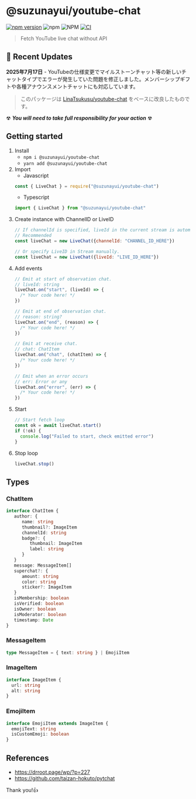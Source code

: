 # @suzunayui/youtube-chat
[![npm version](https://badge.fury.io/js/%40suzunayui%2Fyoutube-chat.svg)](https://badge.fury.io/js/@suzunayui/youtube-chat)
![npm](https://img.shields.io/npm/dt/@suzunayui/youtube-chat)
![NPM](https://img.shields.io/npm/l/@suzunayui/youtube-chat)
[![CI](https://github.com/suzunayui/youtube-chat/actions/workflows/ci.yml/badge.svg?branch=main)](https://github.com/suzunayui/youtube-chat/actions/workflows/ci.yml)

> Fetch YouTube live chat without API

## 📅 Recent Updates
**2025年7月17日** - YouTubeの仕様変更でマイルストーンチャット等の新しいチャットタイプでエラーが発生していた問題を修正しました。メンバーシップギフトや各種アナウンスメントチャットにも対応しています。

> このパッケージは [LinaTsukusu/youtube-chat](https://github.com/LinaTsukusu/youtube-chat) をベースに改良したものです。

☢ ***You will need to take full responsibility for your action*** ☢

## Getting started
1. Install
    - `npm i @suzunayui/youtube-chat`
    - `yarn add @suzunayui/youtube-chat`
2. Import
    - Javascript
    ```javascript
    const { LiveChat } = require("@suzunayui/youtube-chat")
    ```
    - Typescript
    ```typescript
    import { LiveChat } from "@suzunayui/youtube-chat"
    ```
3. Create instance with ChannelID or LiveID
    ```javascript
    // If channelId is specified, liveId in the current stream is automatically acquired.
    // Recommended
    const liveChat = new LiveChat({channelId: "CHANNEL_ID_HERE"})
    
    // Or specify LiveID in Stream manually.
    const liveChat = new LiveChat({liveId: "LIVE_ID_HERE"})
    ```
4. Add events
    ```typescript
    // Emit at start of observation chat.
    // liveId: string
    liveChat.on("start", (liveId) => {
      /* Your code here! */
    })
   
    // Emit at end of observation chat.
    // reason: string?
    liveChat.on("end", (reason) => {
      /* Your code here! */
    })
    
    // Emit at receive chat.
    // chat: ChatItem
    liveChat.on("chat", (chatItem) => {
      /* Your code here! */
    })
    
    // Emit when an error occurs
    // err: Error or any
    liveChat.on("error", (err) => {
      /* Your code here! */
    })
    ```
5. Start
    ```typescript
    // Start fetch loop
    const ok = await liveChat.start()
    if (!ok) {
      console.log("Failed to start, check emitted error")
    }
    ```
6. Stop loop
   ```typescript
   liveChat.stop()
   ```

## Types
### ChatItem
```typescript
interface ChatItem {
   author: {
      name: string
      thumbnail?: ImageItem
      channelId: string
      badge?: {
         thumbnail: ImageItem
         label: string
      }
   }
   message: MessageItem[]
   superchat?: {
      amount: string
      color: string
      sticker?: ImageItem
   }
   isMembership: boolean
   isVerified: boolean
   isOwner: boolean
   isModerator: boolean
   timestamp: Date
}
```

### MessageItem

```typescript
type MessageItem = { text: string } | EmojiItem
```

### ImageItem
```typescript
interface ImageItem {
  url: string
  alt: string
}
```

### EmojiItem
```typescript
interface EmojiItem extends ImageItem {
  emojiText: string
  isCustomEmoji: boolean
}
```

## References
- https://drroot.page/wp/?p=227
- https://github.com/taizan-hokuto/pytchat

Thank you!👍

